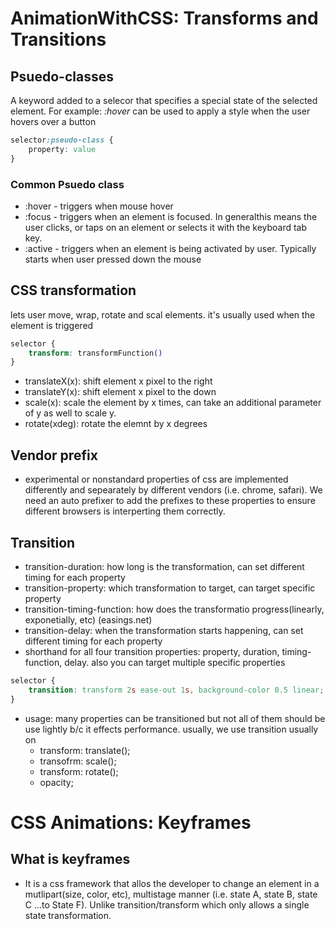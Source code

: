 # AnimationWithCSS: Transforms and Transitions
## Psuedo-classes
<p>A keyword added to a selecor that specifies a special state of the selected element. For example: <i> :hover </i> can be used to apply a style when the user hovers over a button</p>

```css
selector:pseudo-class {
    property: value
}
```
### Common Psuedo class
* :hover - triggers when mouse hover
* :focus - triggers when an element is focused. In generalthis means the user clicks, or taps on an element or selects it with the keyboard tab key.
* :active - triggers when an element is being activated by user. Typically starts when user pressed down the mouse

## CSS transformation
<p>lets user move, wrap, rotate and scal elements. it's usually used when the element is triggered</p>

```css
selector {
    transform: transformFunction()
}
```
* translateX(x): shift element x pixel to the right
* translateY(x): shift element x pixel to the down
* scale(x): scale the element by x times, can take an additional parameter of y as well to scale y. 
* rotate(xdeg): rotate the elemnt by x degrees

## Vendor prefix
* experimental or nonstandard properties of css are implemented differently and sepearately by different vendors (i.e. chrome, safari). We need an auto prefixer to add the prefixes to these properties to ensure different browsers is interperting them correctly.

## Transition
* transition-duration: how long is the transformation, can set different timing for each property
* transition-property: which transformation to target, can target specific  property
* transition-timing-function: how does the transformatio progress(linearly, exponetially, etc) (easings.net)
* transition-delay: when the transformation starts happening, can set different timing for each property
* shorthand for all four transition properties: property, duration, timing-function, delay. also you can target multiple specific properties
```css
selector {
    transition: transform 2s ease-out 1s, background-color 0.5 linear;
}
```
* usage: many properties can be transitioned but not all of them should be use lightly b/c it effects performance. usually, we use transition usually on
    - transform: translate();
    - transofrm: scale();
    - transform: rotate();
    - opacity;

# CSS Animations: Keyframes
## What is keyframes
* It is a css framework that allos the developer to change an element in a mutlipart(size, color, etc), multistage manner (i.e. state A, state B, state C ...to State F). Unlike transition/transform which only allows a single state transformation.